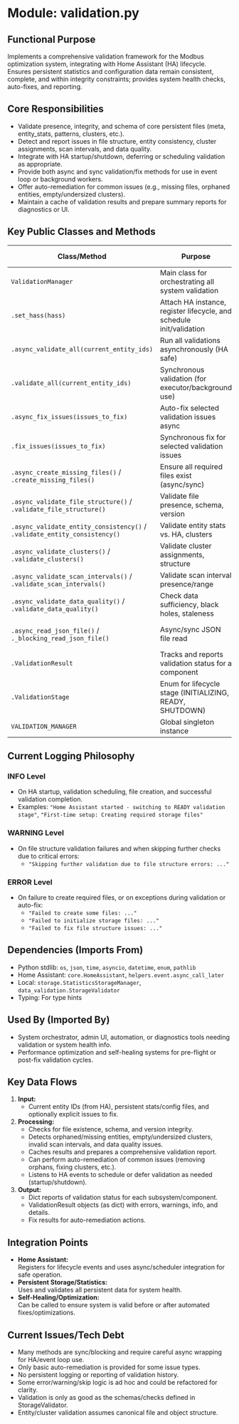 # Module: validation.py

## Functional Purpose
Implements a comprehensive validation framework for the Modbus optimization system, integrating with Home Assistant (HA) lifecycle.  
Ensures persistent statistics and configuration data remain consistent, complete, and within integrity constraints; provides system health checks, auto-fixes, and reporting.

## Core Responsibilities
- Validate presence, integrity, and schema of core persistent files (meta, entity_stats, patterns, clusters, etc.).
- Detect and report issues in file structure, entity consistency, cluster assignments, scan intervals, and data quality.
- Integrate with HA startup/shutdown, deferring or scheduling validation as appropriate.
- Provide both async and sync validation/fix methods for use in event loop or background workers.
- Offer auto-remediation for common issues (e.g., missing files, orphaned entities, empty/undersized clusters).
- Maintain a cache of validation results and prepare summary reports for diagnostics or UI.

## Key Public Classes and Methods

| Class/Method                                 | Purpose                                                                   | Log Level When Called   | Success Indicator                |
|----------------------------------------------|---------------------------------------------------------------------------|------------------------|----------------------------------|
| `ValidationManager`                          | Main class for orchestrating all system validation                        | INFO/WARNING/ERROR     | Singleton instance, caches ready |
| `.set_hass(hass)`                            | Attach HA instance, register lifecycle, and schedule init/validation      | INFO                   | HA integration active            |
| `.async_validate_all(current_entity_ids)`     | Run all validations asynchronously (HA safe)                              | INFO                   | Dict with results/report         |
| `.validate_all(current_entity_ids)`           | Synchronous validation (for executor/background use)                      | INFO/WARNING/ERROR     | Dict with results/report         |
| `.async_fix_issues(issues_to_fix)`           | Auto-fix selected validation issues async                                 | (none)                 | Dict with fix results            |
| `.fix_issues(issues_to_fix)`                 | Synchronous fix for selected validation issues                            | (none)                 | Dict with fix results            |
| `.async_create_missing_files()` / `.create_missing_files()` | Ensure all required files exist (async/sync)                   | INFO/ERROR             | Dict with created/failed files   |
| `.async_validate_file_structure()` / `.validate_file_structure()` | Validate file presence, schema, version               | WARNING/ERROR           | ValidationResult                 |
| `.async_validate_entity_consistency()` / `.validate_entity_consistency()` | Validate entity stats vs. HA, clusters         | (none)                 | ValidationResult                 |
| `.async_validate_clusters()` / `.validate_clusters()` | Validate cluster assignments, structure                        | (none)                 | ValidationResult                 |
| `.async_validate_scan_intervals()` / `.validate_scan_intervals()` | Validate scan interval presence/range                 | (none)                 | ValidationResult                 |
| `.async_validate_data_quality()` / `.validate_data_quality()` | Check data sufficiency, black holes, staleness           | (none)                 | ValidationResult                 |
| `.async_read_json_file()` / `._blocking_read_json_file()` | Async/sync JSON file read                                | (none)                 | Tuple: (success, data, error)    |
| `.ValidationResult`                          | Tracks and reports validation status for a component                       | (none)                 | Includes errors, warnings, info  |
| `.ValidationStage`                           | Enum for lifecycle stage (INITIALIZING, READY, SHUTDOWN)                   | (none)                 | Used in report/status            |
| `VALIDATION_MANAGER`                         | Global singleton instance                                                 | (none)                 | Available everywhere             |

## Current Logging Philosophy

### INFO Level
- On HA startup, validation scheduling, file creation, and successful validation completion.
- Examples: `"Home Assistant started - switching to READY validation stage"`, `"First-time setup: Creating required storage files"`

### WARNING Level
- On file structure validation failures and when skipping further checks due to critical errors:
  - `"Skipping further validation due to file structure errors: ..."`

### ERROR Level
- On failure to create required files, or on exceptions during validation or auto-fix:
  - `"Failed to create some files: ..."`
  - `"Failed to initialize storage files: ..."`
  - `"Failed to fix file structure issues: ..."`

## Dependencies (Imports From)
- Python stdlib: `os`, `json`, `time`, `asyncio`, `datetime`, `enum`, `pathlib`
- Home Assistant: `core.HomeAssistant`, `helpers.event.async_call_later`
- Local: `storage.StatisticsStorageManager`, `data_validation.StorageValidator`
- Typing: For type hints

## Used By (Imported By)
- System orchestrator, admin UI, automation, or diagnostics tools needing validation or system health info.
- Performance optimization and self-healing systems for pre-flight or post-fix validation cycles.

## Key Data Flows

1. **Input:**
   - Current entity IDs (from HA), persistent stats/config files, and optionally explicit issues to fix.
2. **Processing:**
   - Checks for file existence, schema, and version integrity.
   - Detects orphaned/missing entities, empty/undersized clusters, invalid scan intervals, and data quality issues.
   - Caches results and prepares a comprehensive validation report.
   - Can perform auto-remediation of common issues (removing orphans, fixing clusters, etc.).
   - Listens to HA events to schedule or defer validation as needed (startup/shutdown).
3. **Output:**
   - Dict reports of validation status for each subsystem/component.
   - ValidationResult objects (as dict) with errors, warnings, info, and details.
   - Fix results for auto-remediation actions.

## Integration Points

- **Home Assistant:**  
  Registers for lifecycle events and uses async/scheduler integration for safe operation.
- **Persistent Storage/Statistics:**  
  Uses and validates all persistent data for system health.
- **Self-Healing/Optimization:**  
  Can be called to ensure system is valid before or after automated fixes/optimizations.

## Current Issues/Tech Debt

- Many methods are sync/blocking and require careful async wrapping for HA/event loop use.
- Only basic auto-remediation is provided for some issue types.
- No persistent logging or reporting of validation history.
- Some error/warning/skip logic is ad hoc and could be refactored for clarity.
- Validation is only as good as the schemas/checks defined in StorageValidator.
- Entity/cluster validation assumes canonical file and object structure.